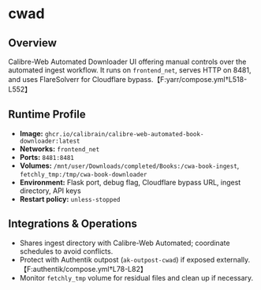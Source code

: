 <!--
title: cwad
description:
published: true
date: 2025-10-19T08:57:42Z
tags:
editor: markdown
-->

# cwad

## Overview
Calibre-Web Automated Downloader UI offering manual controls over the automated ingest workflow. It runs on `frontend_net`, serves HTTP on 8481, and uses FlareSolverr for Cloudflare bypass.【F:yarr/compose.yml†L518-L552】

## Runtime Profile
- **Image:** `ghcr.io/calibrain/calibre-web-automated-book-downloader:latest`
- **Networks:** `frontend_net`
- **Ports:** `8481:8481`
- **Volumes:** `/mnt/user/Downloads/completed/Books:/cwa-book-ingest`, `fetchly_tmp:/tmp/cwa-book-downloader`
- **Environment:** Flask port, debug flag, Cloudflare bypass URL, ingest directory, API keys
- **Restart policy:** `unless-stopped`

## Integrations & Operations
- Shares ingest directory with Calibre-Web Automated; coordinate schedules to avoid conflicts.
- Protect with Authentik outpost (`ak-outpost-cwad`) if exposed externally.【F:authentik/compose.yml†L78-L82】
- Monitor `fetchly_tmp` volume for residual files and clean up if necessary.

